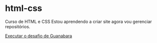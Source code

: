 # html-css
 Curso de HTML e CSS
 Estou aprendendo a criar site agora vou gerenciar repositórios.

<a href ="https://juliodev10.github.io/html-css/desafio10/android.html">Executar o desafio de Guanabara</a>

